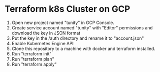 # Terraform k8s Cluster on GCP

1. Open new project named "tunity" in GCP Console.
2. Create service account named "tunity" with "Editor" permissions and download the key in JSON format
3. Put the key in the /auth directory and rename it to "account.json"
4. Enable Kubernetes Engine API
5. Clone this repository to a machine with docker and terraform installed.
6. Run "terraform init"
7. Run "terraform plan"
8. Run "terraform apply"